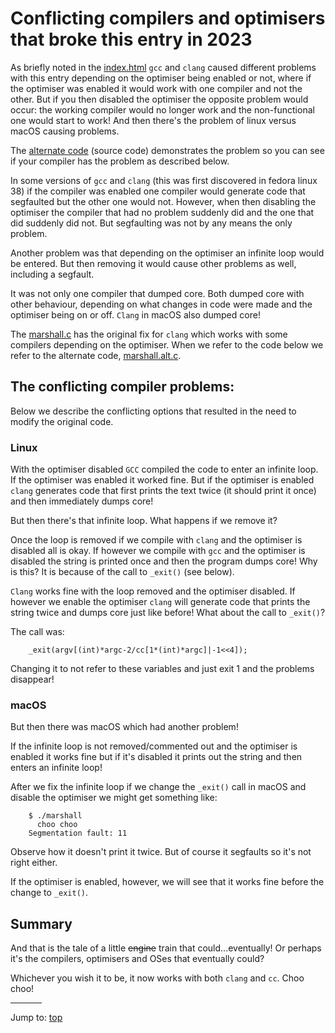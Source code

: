 # Conflicting compilers and optimisers that broke this entry in 2023

As briefly noted in the [index.html](index.html) `gcc` and `clang` caused different
problems with this entry depending on the optimiser being enabled or not, where
if the optimiser was enabled it would work with one compiler and not the other.
But if you then disabled the optimiser the opposite problem would occur: the
working compiler would no longer work and the non-functional one would start to
work! And then there's the problem of linux versus macOS causing problems.

The [alternate code](%%REPO_URL%%/1986/marshall/marshall.alt.c) (source code) demonstrates the problem so
you can see if your compiler has the problem as described below.

In some versions of `gcc` and `clang` (this was first discovered in fedora linux 38)
if the compiler was enabled one compiler would generate code that segfaulted but
the other one would not. However, when then disabling the optimiser the compiler
that had no problem suddenly did and the one that did suddenly did not. But
segfaulting was not by any means the only problem.

Another problem was that depending on the optimiser an infinite loop would be
entered. But then removing it would cause other problems as well, including a
segfault.

It was not only one compiler that dumped core. Both dumped core with other
behaviour, depending on what changes in code were made and the optimiser being
on or off. `Clang` in macOS also dumped core!

The [marshall.c](%%REPO_URL%%/1986/marshall/marshall.c) has the original fix
for `clang` which works with some compilers depending on the optimiser. When we
refer to the code below we refer to the alternate code,
[marshall.alt.c](%%REPO_URL%%/1986/marshall/marshall.alt.c).

## The conflicting compiler problems:

Below we describe the conflicting options that resulted in the need to modify
the original code.

### Linux

With the optimiser disabled `GCC` compiled the code to enter an infinite loop.
If the optimiser was enabled it worked fine. But if the optimiser is enabled
`clang` generates code that first prints the text twice (it should print it once) and
then immediately dumps core!

But then there's that infinite loop. What happens if we remove it?

Once the loop is removed if we compile with `clang` and the optimiser is disabled
all is okay. If however we compile with `gcc` and the optimiser is disabled the
string is printed once and then the program dumps core! Why is this? It is
because of the call to `_exit()` (see below).

`Clang` works fine with the loop removed and the optimiser disabled. If however we
enable the optimiser `clang` will generate code that prints the string twice and
dumps core just like before!  What about the call to `_exit()`?

The call was:


``` <!---c-->
    _exit(argv[(int)*argc-2/cc[1*(int)*argc]|-1<<4]);
```

Changing it to not refer to these variables and just exit 1 and the problems
disappear!

### macOS

But then there was macOS which had another problem!

If the infinite loop is not removed/commented out and the optimiser is enabled
it works fine but if it's disabled it prints out the string and then enters an
infinite loop!

After we fix the infinite loop if we change the `_exit()` call in macOS and
disable the optimiser we might get something like:

``` <!---sh-->
    $ ./marshall
	  choo choo
    Segmentation fault: 11
```

Observe how it doesn't print it twice. But of course it segfaults so it's not
right either.

If the optimiser is enabled, however, we will see that it works fine before the
change to `_exit()`.

## Summary

And that is the tale of a little <del>engine</del> train that
could...eventually! Or perhaps it's the compilers, optimisers and OSes that
eventually could?

Whichever you wish it to be, it now works with both `clang` and `cc`. Choo choo!


<hr style="width:10%;text-align:left;margin-left:0">

Jump to: [top](#)


<!--

    Copyright © 1984-2024 by Landon Curt Noll. All Rights Reserved.

    You are free to share and adapt this file under the terms of this license:

	Creative Commons Attribution-ShareAlike 4.0 International (CC BY-SA 4.0)

    For more information, see:

	https://creativecommons.org/licenses/by-sa/4.0/

-->
